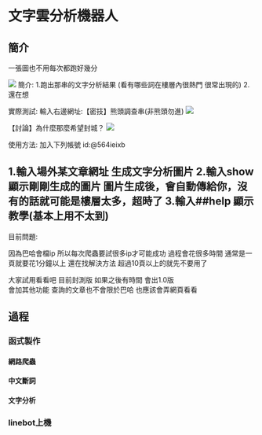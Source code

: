 # 文字雲分析機器人
## 簡介

    
一張圖也不用每次都跑好幾分


![](https://i.imgur.com/wAG5p6r.jpg)
簡介:
1.跑出那串的文字分析結果
(看有哪些詞在樓層內很熱門 很常出現的)
2.還在想

實際測試:
輸入右邊網址:【密技】熊頭調查串(非熊頭勿進)
![](https://i.imgur.com/oqoDdN9.png)

【討論】為什麼那麼希望封城？
![](https://i.imgur.com/gqLbs58.png)



使用方法: 加入下列帳號
id:@564ieixb

1.輸入場外某文章網址 生成文字分析圖片
2.輸入show 顯示剛剛生成的圖片
圖片生成後，會自動傳給你，沒有的話就可能是樓層太多，超時了
3.輸入##help 顯示教學(基本上用不太到)
--------------------------------------------------------------
目前問題:

因為巴哈會檔ip 所以每次爬蟲要試很多ip才可能成功
過程會花很多時間
通常是一頁就要花1分鐘以上
還在找解決方法
超過10頁以上的就先不要用了


大家試用看看吧 目前封測版
如果之後有時間 會出1.0版  
會加其他功能 查詢的文章也不會限於巴哈
也應該會弄網頁看看
## 過程
### 函式製作
#### 網路爬蟲
#### 中文斷詞
#### 文字分析
### linebot上機